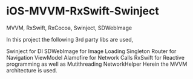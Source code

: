 # iOS-MVVM-RxSwift-Swinject
MVVM, RxSwift, RxCocoa, Swinject, SDWebImage

In this project the following 3rd party libs are used,

Swinject for DI
SDWebImage for Image Loading
Singleton Router for Navigation
ViewModel
Alamofire for Network Calls
RxSwift for Reactive programming as well as Mutithreading
NetworkHelper
Herein the MVVM architecture is used.
